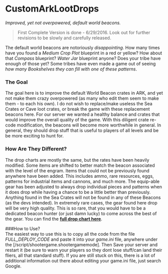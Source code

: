 # CustomArkLootDrops  

_Improved, yet not overpowered, default world beacons._  

> First Complete Version is done - 6/29/2016. Look out for further revisions to be slowly and carefully released.

The default world beacons are notoriously _disappointing_. How many times have you found a _Medium Crop Plot_ blueprint in a red or yellow? How about that _Compass_ blueprint? _Water Jar_ blueprint anyone? Does your tribe have enough of those yet? Some tribes have even made a game out of seeing *how many Bookshelves they can fill with one of these patterns*. 

### The Goal  
The goal here is to improve the default World Beacon crates in ARK, and yet not make them crazy overpowered (as many who edit them seem to make them - to each his own). I do not wish to replace/make useless the Sea Crates or Cave loot crates, or break the game with these replacement beacons here. For our server we wanted a healthy balance and crates that would improve the overall quality of the game. With this diligent crate re-code modification, the beacons will become more worthwhile in general. In general, they should drop stuff that is useful to players of all levels and be be more exciting to hunt for.  

### How Are They Different? 
The drop charts are mostly the same, but the rates have been heavily modified. Some items are shifted to better match the beacon associated with the level of the engram. Items that could not be previously found anywhere have been added. This includes ammo, rare resources, eggs, patterns for industrial items and cannons, and much more. The equip-able gear has been adjusted to always drop individual pieces and patterns when it does drop while having a chance to be a little better than previously. Anything found in the Sea Crates will not be found in any of these Beacons (as the devs intended). In extremely rare cases, the gear found here drop will be very high quality. This is so rare, that you would have to be a dedicated beacon hunter (or just damn lucky) to come across the best of the gear. You can find the [**full drop chart here**](https://github.com/bytePro17124/CustomArkLootDrops/blob/master/FULL_SUDO_CODE.md).  

###How to Use?  
The easiest way to use this is to copy all the code from the file *FULL_DEPLOY_CODE* and paste it into your *game.ini* file, anywhere under the [/script/shootergame.shootergamemode]. Then Save your server and restart it (be sure to warn your players so they dont lose stuff/can land their fliers, all that standard stuff). If you are still stuck on this, there is a lot of additional information out there about editing your game.ini file, just search Google.  
